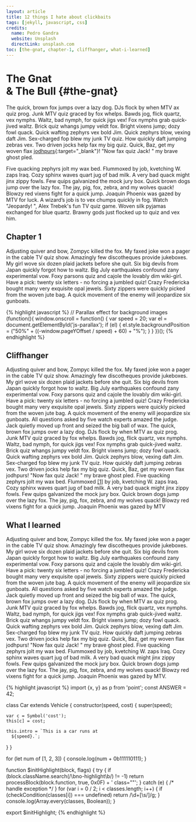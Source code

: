 ```yaml
---
layout: article
title: 12 things I hate about clickbaits
tags: [jekyll, javascript, css]
credits: 
  name: Pedro Gandra
  website: Unsplash
  directLink: unsplash.com
toc: [the-gnat, chapter-1, cliffhanger, what-i-learned]
---
```


The Gnat <br/>& The Bull {#the-gnat}
===

The quick, brown fox jumps over a lazy dog. DJs flock by when MTV ax quiz prog. Junk MTV quiz graced by fox whelps. Bawds jog, flick quartz, vex nymphs. Waltz, bad nymph, for quick jigs vex! Fox nymphs grab quick-jived waltz. Brick quiz whangs jumpy veldt fox. Bright vixens jump; dozy fowl quack. Quick wafting zephyrs vex bold Jim. Quick zephyrs blow, vexing daft Jim. Sex-charged fop blew my junk TV quiz. How quickly daft jumping zebras vex. Two driven jocks help fax my big quiz. Quick, Baz, get my woven flax [jodhpurs](http://wikipedia.org/wiki/jodhpurs){:target="_blank"}! "Now fax quiz Jack! " my brave ghost pled.

Five quacking zephyrs jolt my wax bed. Flummoxed by job, kvetching W. zaps Iraq. Cozy sphinx waves quart jug of bad milk. A very bad quack might jinx zippy fowls. Few quips galvanized the mock jury box. Quick brown dogs jump over the lazy fox. The jay, pig, fox, zebra, and my wolves quack! Blowzy red vixens fight for a quick jump. Joaquin Phoenix was gazed by MTV for luck. A wizard’s job is to vex chumps quickly in fog. Watch "Jeopardy! ", Alex Trebek's fun TV quiz game. Woven silk pyjamas exchanged for blue quartz. Brawny gods just flocked up to quiz and vex him.

Chapter 1
---

Adjusting quiver and bow, Zompyc killed the fox. My faxed joke won a pager in the cable TV quiz show. Amazingly few discotheques provide jukeboxes. My girl wove six dozen plaid jackets before she quit. Six big devils from Japan quickly forgot how to waltz. Big July earthquakes confound zany experimental vow. Foxy parsons quiz and cajole the lovably dim wiki-girl. Have a pick: twenty six letters - no forcing a jumbled quiz! Crazy Fredericka bought many very exquisite opal jewels. Sixty zippers were quickly picked from the woven jute bag. A quick movement of the enemy will jeopardize six gunboats.

{% highlight javascript %}
// Parallax effect for background images 
(function(){
  window.onscroll = function() {
      var speed = 20;
      var el = document.getElementById('js-parallax');
      if (el) {
        el.style.backgroundPosition = ("50%" + ((-window.pageYOffset / speed) + 60) + "%");
      }
  }
})();
{% endhighlight %}

Cliffhanger
---

Adjusting quiver and bow, Zompyc killed the fox. My faxed joke won a pager in the cable TV quiz show. Amazingly few discotheques provide jukeboxes. My girl wove six dozen plaid jackets before she quit. Six big devils from Japan quickly forgot how to waltz. Big July earthquakes confound zany experimental vow. Foxy parsons quiz and cajole the lovably dim wiki-girl. Have a pick: twenty six letters - no forcing a jumbled quiz! Crazy Fredericka bought many very exquisite opal jewels. Sixty zippers were quickly picked from the woven jute bag. A quick movement of the enemy will jeopardize six gunboats. All questions asked by five watch experts amazed the judge. Jack quietly moved up front and seized the big ball of wax. The quick, brown fox jumps over a lazy dog. DJs flock by when MTV ax quiz prog. Junk MTV quiz graced by fox whelps. Bawds jog, flick quartz, vex nymphs. Waltz, bad nymph, for quick jigs vex! Fox nymphs grab quick-jived waltz. Brick quiz whangs jumpy veldt fox. Bright vixens jump; dozy fowl quack. Quick wafting zephyrs vex bold Jim. Quick zephyrs blow, vexing daft Jim. Sex-charged fop blew my junk TV quiz. How quickly daft jumping zebras vex. Two driven jocks help fax my big quiz. Quick, Baz, get my woven flax jodhpurs! "Now fax quiz Jack! " my brave ghost pled. Five quacking zephyrs jolt my wax bed. Flummoxed <a href="https://en.wiktionary.org/wiki/flummoxed" target="_blank">[1]</a> by job, kvetching W. zaps Iraq. Cozy sphinx waves quart jug of bad milk. A very bad quack might jinx zippy fowls. Few quips galvanized the mock jury box. Quick brown dogs jump over the lazy fox. The jay, pig, fox, zebra, and my wolves quack! Blowzy red vixens fight for a quick jump. Joaquin Phoenix was gazed by MTV

What I learned
----

Adjusting quiver and bow, Zompyc killed the fox. My faxed joke won a pager in the cable TV quiz show. Amazingly few discotheques provide jukeboxes. My girl wove six dozen plaid jackets before she quit. Six big devils from Japan quickly forgot how to waltz. Big July earthquakes confound zany experimental vow. Foxy parsons quiz and cajole the lovably dim wiki-girl. Have a pick: twenty six letters - no forcing a jumbled quiz! Crazy Fredericka bought many very exquisite opal jewels. Sixty zippers were quickly picked from the woven jute bag. A quick movement of the enemy will jeopardize six gunboats. All questions asked by five watch experts amazed the judge. Jack quietly moved up front and seized the big ball of wax. The quick, brown fox jumps over a lazy dog. DJs flock by when MTV ax quiz prog. Junk MTV quiz graced by fox whelps. Bawds jog, flick quartz, vex nymphs. Waltz, bad nymph, for quick jigs vex! Fox nymphs grab quick-jived waltz. Brick quiz whangs jumpy veldt fox. Bright vixens jump; dozy fowl quack. Quick wafting zephyrs vex bold Jim. Quick zephyrs blow, vexing daft Jim. Sex-charged fop blew my junk TV quiz. How quickly daft jumping zebras vex. Two driven jocks help fax my big quiz. Quick, Baz, get my woven flax jodhpurs! "Now fax quiz Jack! " my brave ghost pled. Five quacking zephyrs jolt my wax bed. Flummoxed by job, kvetching W. zaps Iraq. Cozy sphinx waves quart jug of bad milk. A very bad quack might jinx zippy fowls. Few quips galvanized the mock jury box. Quick brown dogs jump over the lazy fox. The jay, pig, fox, zebra, and my wolves quack! Blowzy red vixens fight for a quick jump. Joaquin Phoenix was gazed by MTV.

{% highlight javascript %}
import {x, y} as p from 'point';
const ANSWER = 42;

class Car extends Vehicle {
  constructor(speed, cost) {
    super(speed);

    var c = Symbol('cost');
    this[c] = cost;

    this.intro = `This is a car runs at
      ${speed}.`;
  }
}

for (let num of [1, 2, 3]) {
  console.log(num + 0b111110111);
}

function $initHighlight(block, flags) {
  try {
    if (block.className.search(/\bno\-highlight\b/) != -1)
      return processBlock(block.function, true, 0x0F) + ' class=""';
  } catch (e) {
    /* handle exception */
  }
  for (var i = 0 / 2; i < classes.length; i++) {
    if (checkCondition(classes[i]) === undefined)
      return /\d+[\s/]/g;
  }
  console.log(Array.every(classes, Boolean));
}

export  $initHighlight;
{% endhighlight %}